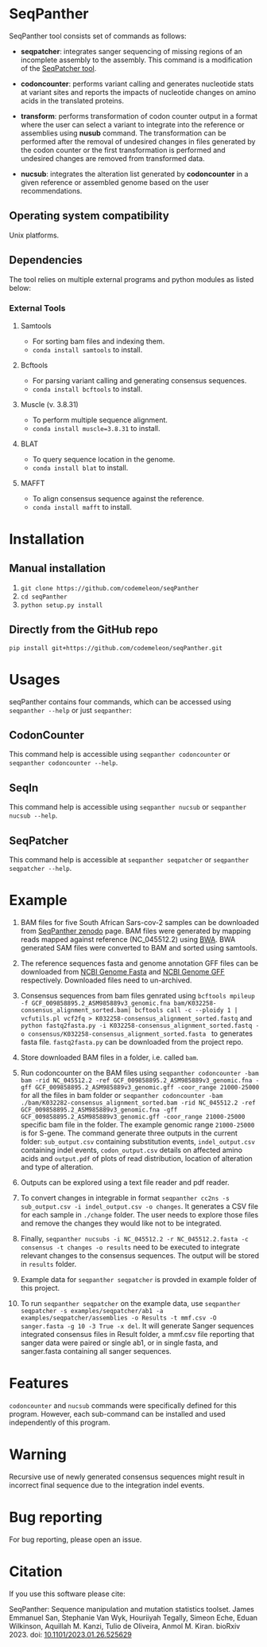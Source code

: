 # SeqPanther

SeqPanther tool consists set of commands as follows:

- **seqpatcher**: integrates sanger sequencing of missing regions of an incomplete assembly to the assembly. This command is a modification of the [SeqPatcher tool](https://github.com/krisp-kwazulu-natal/seqPatcher).

- **codoncounter**: performs variant calling and generates nucleotide stats at variant sites and reports the impacts of nucleotide changes on amino acids in the translated proteins.

- **transform**: performs transformation of codon counter output in a format where the user can select a variant to integrate into the reference or assemblies using **nusub** command. The transformation can be performed after the removal of undesired changes in files generated by the codon counter or the first transformation is performed and undesired changes are removed from transformed data.

- **nucsub**: integrates the alteration list generated by **codoncounter** in a given reference or assembled genome based on the user recommendations. <!--Providing options to users to select changes of their interests-->

## Operating system compatibility

Unix platforms.

## Dependencies

The tool relies on multiple external programs and python modules as listed below:

### External Tools

1. Samtools

   - For sorting bam files and indexing them.
   - `conda install samtools` to install.

2. Bcftools

   - For parsing variant calling and generating consensus sequences.
   - `conda install bcftools` to install.

3. Muscle (v. 3.8.31)

   - To perform multiple sequence alignment.
   - `conda install muscle=3.8.31` to install.

4. BLAT

   - To query sequence location in the genome.
   - `conda install blat` to install.

5. MAFFT

   - To align consensus sequence against the reference.
   - `conda install mafft` to install.

# Installation

## Manual installation

1. `git clone https://github.com/codemeleon/seqPanther`
2. `cd seqPanther`
3. `python setup.py install`

## Directly from the GitHub repo

`pip install git+https://github.com/codemeleon/seqPanther.git`

# Usages

seqPanther contains four commands, which can be accessed using `seqpanther --help` or just `seqpanther`:

## CodonCounter

This command help is accessible using `seqpanther codoncounter` or `seqpanther codoncounter --help`.

## SeqIn

This command help is accessible using `seqpanther nucsub` or `seqpanther nucsub --help`.

## SeqPatcher

This command help is accessible at `seqpanther seqpatcher` or `seqpanther seqpatcher --help`.

# Example

1. BAM files for five South African Sars-cov-2 samples can be downloaded from [SeqPanther zenodo](https://zenodo.org/record/7601513) page. BAM files were generated by mapping reads mapped against reference (NC_045512.2) using [BWA](https://github.com/lh3/bwa). BWA generated SAM files were converted to BAM and sorted using samtools.
2. The reference sequences fasta and genome annotation GFF files can be downloaded from [NCBI Genome Fasta](https://ftp.ncbi.nlm.nih.gov/genomes/all/GCF/009/858/895/GCF_009858895.2_ASM985889v3/GCF_009858895.2_ASM985889v3_genomic.fna.gz) and [ NCBI Genome GFF](https://ftp.ncbi.nlm.nih.gov/genomes/all/GCF/009/858/895/GCF_009858895.2_ASM985889v3/GCF_009858895.2_ASM985889v3_genomic.gff.gz) respectively. Downloaded files need to un-archived.
3. Consensus sequences from bam files genrated using `bcftools mpileup -f GCF_009858895.2_ASM985889v3_genomic.fna bam/K032258-consensus_alignment_sorted.bam| bcftools call -c --ploidy 1 | vcfutils.pl vcf2fq > K032258-consensus_alignment_sorted.fastq` and `python fastq2fasta.py -i K032258-consensus_alignment_sorted.fastq -o consensus/K032258-consensus_alignment_sorted.fasta ` to generates fasta file. `fastq2fasta.py` can be downloaded from the project repo.

4. Store downloaded BAM files in a folder, i.e. called `bam`.
5. Run codoncounter on the BAM files using `seqpanther codoncounter -bam bam -rid NC_045512.2 -ref GCF_009858895.2_ASM985889v3_genomic.fna -gff GCF_009858895.2_ASM985889v3_genomic.gff -coor_range 21000-25000` for all the files in bam folder or `seqpanther codoncounter -bam ./bam/K032282-consensus_alignment_sorted.bam -rid NC_045512.2 -ref GCF_009858895.2_ASM985889v3_genomic.fna -gff GCF_009858895.2_ASM985889v3_genomic.gff -coor_range 21000-25000` specific bam file in the folder. The example genomic range `21000-25000` is for S-gene. The command generate three outputs in the current folder: `sub_output.csv` containing substitution events, `indel_output.csv` containing indel events, `codon_output.csv` details on affected amino acids and `output.pdf` of plots of read distribution, location of alteration and type of alteration.
6. Outputs can be explored using a text file reader and pdf reader.
7. To convert changes in integrable in format `seqpanther cc2ns -s sub_output.csv -i indel_output.csv -o changes`. It generates a CSV file for each sample in `./change` folder. The user needs to explore those files and remove the changes they would like not to be integrated.
8. Finally, `seqpanther nucsubs -i NC_045512.2 -r NC_045512.2.fasta -c consensus -t changes -o results` need to be executed to integrate relevant changes to the consensus sequences. The output will be stored in `results` folder.
9. Example data for `seqpanther seqpatcher` is provded in example folder of this project.
10. To run `seqpanther seqpatcher` on the example data, use `seqpanther seqpatcher -s examples/seqpatcher/ab1 -a examples/seqpatcher/assemblies -o Results -t mmf.csv -O sanger.fasta -g 10 -3 True -x del`. It will generate Sanger sequences integrated consensus files in Result folder, a mmf.csv file reporting that sanger data were paired or single ab1, or in single fasta, and sanger.fasta containing all sanger sequences.

# Features

`codoncounter` and `nucsub` commands were specifically defined for this program. However, each sub-command can be installed and used independently of this program.

# Warning

Recursive use of newly generated consensus sequences might result in incorrect final sequence due to the integration indel events.

# Bug reporting

For bug reporting, please open an issue.

# Citation

If you use this software please cite:

SeqPanther: Sequence manipulation and mutation statistics toolset. James Emmanuel San, Stephanie Van Wyk, Houriiyah Tegally, Simeon Eche, Eduan Wilkinson, Aquillah M. Kanzi, Tulio de Oliveira, Anmol M. Kiran. bioRxiv 2023. doi: [10.1101/2023.01.26.525629](https://doi.org/10.1101/2023.01.26.525629)
